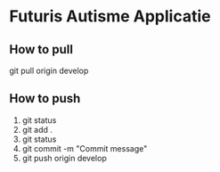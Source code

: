 # Futuris Autisme Applicatie


## How to pull
git pull origin develop

## How to push
1. git status
2. git add .
3. git status
4. git commit -m "Commit message"
5. git push origin develop
